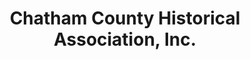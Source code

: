 ---
layout: repo
title: "Chatham County Historical Association, Inc."
id: 5376
permalink: repos/5376/
---